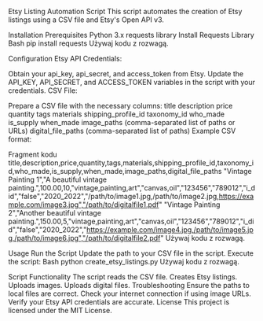 Etsy Listing Automation Script
This script automates the creation of Etsy listings using a CSV file and Etsy's Open API v3.

Installation
Prerequisites
Python 3.x
requests library
Install Requests Library
Bash
pip install requests
Używaj kodu z rozwagą.

Configuration
Etsy API Credentials:

Obtain your api_key, api_secret, and access_token from Etsy.
Update the API_KEY, API_SECRET, and ACCESS_TOKEN variables in the script with your credentials.
CSV File:

Prepare a CSV file with the necessary columns:
title
description
price
quantity
tags
materials
shipping_profile_id
taxonomy_id
who_made
is_supply
when_made
image_paths (comma-separated list of paths or URLs)
digital_file_paths (comma-separated list of paths)
Example CSV format:

Fragment kodu
title,description,price,quantity,tags,materials,shipping_profile_id,taxonomy_id,who_made,is_supply,when_made,image_paths,digital_file_paths
"Vintage Painting 1","A beautiful vintage painting.",100.00,10,"vintage,painting,art","canvas,oil","123456","789012","i_did","false","2020_2022","/path/to/image1.jpg,/path/to/image2.jpg,https://example.com/image3.jpg","/path/to/digitalfile1.pdf"
"Vintage Painting 2","Another beautiful vintage painting.",150.00,5,"vintage,painting,art","canvas,oil","123456","789012","i_did","false","2020_2022","https://example.com/image4.jpg,/path/to/image5.jpg,/path/to/image6.jpg","/path/to/digitalfile2.pdf"
Używaj kodu z rozwagą.

Usage
Run the Script
Update the path to your CSV file in the script.
Execute the script:
Bash
python create_etsy_listings.py
Używaj kodu z rozwagą.

Script Functionality
The script reads the CSV file.
Creates Etsy listings.
Uploads images.
Uploads digital files.
Troubleshooting
Ensure the paths to local files are correct.
Check your internet connection if using image URLs.
Verify your Etsy API credentials are accurate.
License
This project is licensed under the MIT License.







